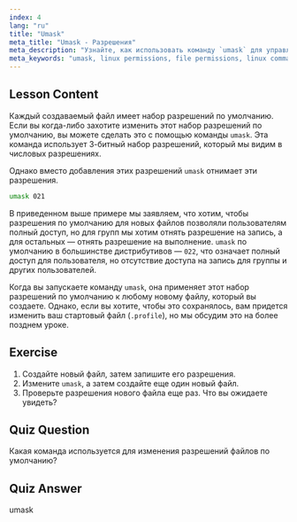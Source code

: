 ```yaml
---
index: 4
lang: "ru"
title: "Umask"
meta_title: "Umask - Разрешения"
meta_description: "Узнайте, как использовать команду `umask` для управления разрешениями файлов по умолчанию в Linux. Разберитесь в числовых разрешениях и легко управляйте доступом к новым файлам."
meta_keywords: "umask, linux permissions, file permissions, linux commands, beginner linux, linux tutorial, default permissions"
---
```


## Lesson Content

Каждый создаваемый файл имеет набор разрешений по умолчанию. Если вы когда-либо захотите изменить этот набор разрешений по умолчанию, вы можете сделать это с помощью команды `umask`. Эта команда использует 3-битный набор разрешений, который мы видим в числовых разрешениях.

Однако вместо добавления этих разрешений `umask` отнимает эти разрешения.

```bash
umask 021
```

В приведенном выше примере мы заявляем, что хотим, чтобы разрешения по умолчанию для новых файлов позволяли пользователям полный доступ, но для групп мы хотим отнять разрешение на запись, а для остальных — отнять разрешение на выполнение. `umask` по умолчанию в большинстве дистрибутивов — `022`, что означает полный доступ для пользователя, но отсутствие доступа на запись для группы и других пользователей.

Когда вы запускаете команду `umask`, она применяет этот набор разрешений по умолчанию к любому новому файлу, который вы создаете. Однако, если вы хотите, чтобы это сохранялось, вам придется изменить ваш стартовый файл (`.profile`), но мы обсудим это на более позднем уроке.

## Exercise

1. Создайте новый файл, затем запишите его разрешения.
2. Измените `umask`, а затем создайте еще один новый файл.
3. Проверьте разрешения нового файла еще раз. Что вы ожидаете увидеть?

## Quiz Question

Какая команда используется для изменения разрешений файлов по умолчанию?

## Quiz Answer

umask
